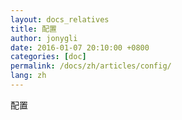 ```yaml
---
layout: docs_relatives
title: 配置
author: jonygli
date: 2016-01-07 20:10:00 +0800
categories: [doc]
permalink: /docs/zh/articles/config/
lang: zh
---
```


配置